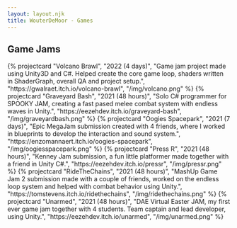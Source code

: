```yaml
---
layout: layout.njk
title: WouterDeMoor - Games
---
```


<section class="games">
  <h2 class="grid-title">Game Jams</h2>
  <div class="project-grid container">
    {% projectcard "Volcano Brawl", "2022 (4 days)", "Game jam project made using Unity3D and C#. Helped create the core game loop, shaders written in ShaderGraph, overall QA and project setup.", "https://gwalraet.itch.io/volcano-brawl", "/img/volcano.png" %}
    {% projectcard "Graveyard Bash", "2021 (48 hours)", "Solo C# programmer for SPOOKY JAM, creating a fast pased melee combat system with endless waves in Unity.", "https://eezehdev.itch.io/graveyard-bash", "/img/graveyardbash.png" %}
    {% projectcard "Oogies Spacepark", "2021 (7 days)", "Epic MegaJam submission created with 4 friends, where I worked in blueprints to develop the interaction and sound system.", "https://enzomannaert.itch.io/oogies-spacepark", "/img/oogiesspacepark.png" %}
    {% projectcard "Press R", "2021 (48 hours)", "Kenney Jam submission, a fun little platformer made together with a friend in Unity C#.", "https://eezehdev.itch.io/pressr", "/img/pressr.png" %}
    {% projectcard "RideTheChains", "2021 (48 hours)", "MashUp Game Jam 2 submission made with a couple of friends, worked on the endless loop system and helped with combat behavior using Unity.", "https://tomstevens.itch.io/ridethechains", "/img/ridethechains.png" %}
    {% projectcard "Unarmed", "2021 (48 hours)", "DAE Virtual Easter JAM, my first ever game jam together with 4 students. Team captain and lead developer, using Unity.", "https://eezehdev.itch.io/unarmed", "/img/unarmed.png" %}
  </div>
</section>
